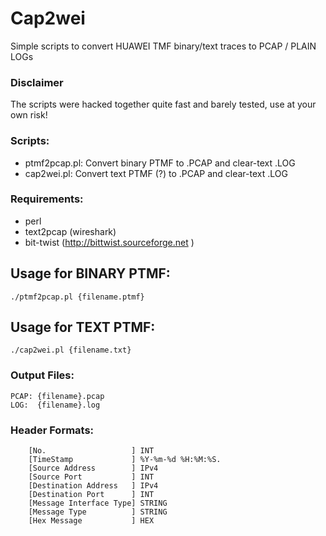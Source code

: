 Cap2wei
=======

Simple scripts to convert HUAWEI TMF binary/text traces to PCAP / PLAIN LOGs

### Disclaimer
The scripts were hacked together quite fast and barely tested, use at your own risk!


### Scripts:
- ptmf2pcap.pl: Convert binary PTMF to .PCAP and clear-text .LOG
- cap2wei.pl: Convert text PTMF (?) to .PCAP and clear-text .LOG

### Requirements:

- perl
- text2pcap (wireshark)
- bit-twist (http://bittwist.sourceforge.net )

## Usage for BINARY PTMF:
```
./ptmf2pcap.pl {filename.ptmf}
```

## Usage for TEXT PTMF:
```
./cap2wei.pl {filename.txt}
```


### Output Files:
```
PCAP: {filename}.pcap
LOG:  {filename}.log
```

### Header Formats:
```
 	[No.                   ] INT
 	[TimeStamp             ] %Y-%m-%d %H:%M:%S.
 	[Source Address        ] IPv4
 	[Source Port           ] INT
 	[Destination Address   ] IPv4
 	[Destination Port      ] INT
 	[Message Interface Type] STRING
 	[Message Type          ] STRING
 	[Hex Message           ] HEX
```
